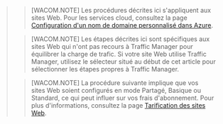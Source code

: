 <blockquote>

> [WACOM.NOTE] Les procédures décrites ici s'appliquent aux sites Web. Pour les services cloud, consultez la page [Configuration d'un nom de domaine personnalisé dans Azure](http://www.windowsazure.com/fr-fr/develop/net/common-tasks/custom-dns/).

> [WACOM.NOTE] Les étapes décrites ici sont spécifiques aux sites Web qui n'ont pas recours à Traffic Manager pour équilibrer la charge de trafic. Si votre site Web utilise Traffic Manager, utilisez le sélecteur situé au début de cet article pour sélectionner les étapes propres à Traffic Manager.

> [WACOM.NOTE] La procédure suivante implique que vos sites Web soient configurés en mode Partagé, Basique ou Standard, ce qui peut influer sur vos frais d'abonnement. Pour plus d'informations, consultez la page [Tarification des sites Web](http://www.windowsazure.com/fr-fr/pricing/details/web-sites/).

